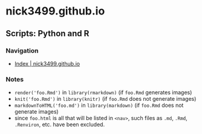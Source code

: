 # nick3499.github.io

## Scripts: Python and R

### Navigation
 - [Index | nick3499.github.io](https://nick3499.github.io/)

### Notes
 - `render('foo.Rmd')` in `library(rmarkdown)` (if `foo.Rmd` generates images)
 - `knit('foo.Rmd')` in `library(knitr)` (if `foo.Rmd` does not generate images)
 - `markdownToHTML('foo.md')` in `library(markdown)` (if `foo.Rmd` does not generate images)
 - since `foo.html` is all that will be listed in `<nav>`, such files as `.md`, `.Rmd`, `.Renviron`, etc. have been excluded.
